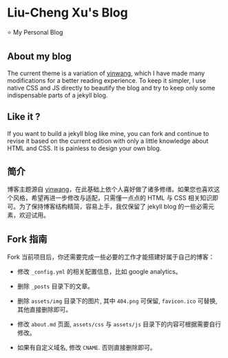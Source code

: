 # Liu-Cheng Xu's Blog
⭐️ My Personal Blog

## About my blog
The current theme is a variation of [yinwang](http://www.yinwang.org/), which I have made many modifications for a better reading experience.
To keep it simpler, I use native CSS and JS directly to beautify the blog and try to keep only some indispensable parts of a jekyll blog.

## Like it ?
If you want to build a jekyll blog like mine, you can fork and continue to revise it based on the current edition with only a little knowledge about HTML and CSS. It is painless to design your own blog.

## 简介
博客主题源自 [yinwang](http://www.yinwang.org/)，在此基础上依个人喜好做了诸多修缮。如果您也喜欢这个风格，希望再进一步修改与适配，只需懂一点点的 HTML 与 CSS 相关知识即可。为了保持博客结构精简，容易上手，我仅保留了 jekyll blog 的一些必需元素，欢迎试用。

## Fork 指南
Fork 当前项目后，你还需要完成一些必要的工作才能搭建好属于自己的博客：

- 修改 `_config.yml` 的相关配置信息，比如 google analytics。

- 删除 `_posts` 目录下的文章。

- 删除 `assets/img` 目录下的图片, 其中 `404.png` 可保留, `favicon.ico` 可替换, 其他直接删除即可。

- 修改 `about.md` 页面, `assets/css` 与 `assets/js` 目录下的内容可根据需要自行修改。

- 如果有自定义域名, 修改 `CNAME`. 否则直接删除即可。

